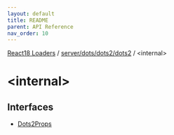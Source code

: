 ```yaml
---
layout: default
title: README
parent: API Reference
nav_order: 10
---
```


[React18 Loaders](../../../../../modules.md) / [server/dots/dots2/dots2](../README.md) / \<internal\>

# \<internal\>

## Interfaces

- [Dots2Props](interfaces/Dots2Props.md)

